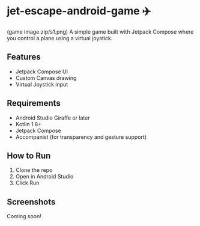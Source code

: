 # jet-escape-android-game ✈️
(game image.zip/s1.png)
A simple game built with Jetpack Compose where you control a plane using a virtual joystick.

## Features
- Jetpack Compose UI
- Custom Canvas drawing
- Virtual Joystick input

## Requirements
- Android Studio Giraffe or later
- Kotlin 1.8+
- Jetpack Compose
- Accompanist (for transparency and gesture support)

## How to Run
1. Clone the repo
2. Open in Android Studio
3. Click Run

## Screenshots
Coming soon!

